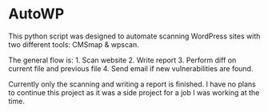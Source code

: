 # AutoWP

This python script was designed to automate scanning WordPress sites with two different tools: CMSmap & wpscan.

The general flow is:
	1. Scan website
	2. Write report
	3. Perform diff on current file and previous file
	4. Send email if new vulnerabilities are found.


Currently only the scanning and writing a report is finished. I have no plans to continue this project as it was a side project for a job I was working at the time.
